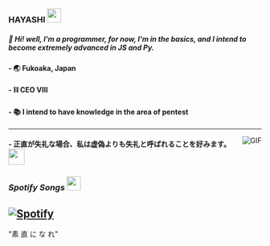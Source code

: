 ###  HAYASHI <img src="https://cdn.discordapp.com/emojis/796888458793713695.gif?v=1" width="28px"/>

#####  🧪 Hi! well, I'm a programmer, for now, I'm in the basics, and I intend to become extremely advanced in JS and Py.

#### - 🌏 Fukoaka, Japan
#### - ⛓ CEO VIII
#### - 📚 I intend to have knowledge in the area of pentest 
--- 
<img align="right" alt="GIF" src="https://cdn.discordapp.com/attachments/785321553251926039/796912914282971186/0fc480a7b713c298aebfa822de0b0001.gif">

#### - 正直が失礼な場合、私は虚偽よりも失礼と呼ばれることを好みます。<img src="https://cdn.discordapp.com/emojis/795323206595641415.gif?v=1" width="32px">

### *Spotify Songs <img src="https://cdn.discordapp.com/emojis/786765752375312405.gif?v=1" height="28px" width="28px"/>*
[![Spotify](https://now-playing-codestackr.vercel.app/api/spotify-playing)](https://open.spotify.com/user/96gc5wx70rl3k9x096b70xc3r?si=cCZ7u5kzRXiimLM_6Mn82Q)
---

"素 
直
に
な
れ"

